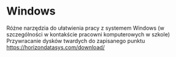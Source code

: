 # Windows
Różne narzędzia do ułatwienia pracy z systemem Windows (w szczególności w kontakście pracowni komputerowych w szkole)
Przywracanie dysków twardych do zapisanego punktu https://horizondatasys.com/download/
